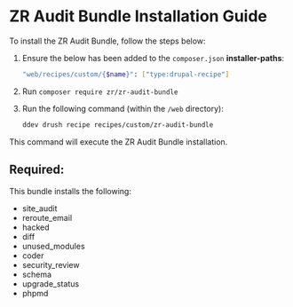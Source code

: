 # ZR Audit Bundle Installation Guide

To install the ZR Audit Bundle, follow the steps below:

1. Ensure the below has been added to the `composer.json` **installer-paths**:
    ```sh
    "web/recipes/custom/{$name}": ["type:drupal-recipe"]
    ```
2. Run `composer require zr/zr-audit-bundle`
3. Run the following command (within the `/web` directory):

    ```sh
    ddev drush recipe recipes/custom/zr-audit-bundle
    ```

This command will execute the ZR Audit Bundle installation.

## Required:
This bundle installs the following:
- site_audit
- reroute_email
- hacked
- diff
- unused_modules
- coder
- security_review
- schema
- upgrade_status
- phpmd